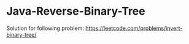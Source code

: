 # Java-Reverse-Binary-Tree

Solution for following problem:
https://leetcode.com/problems/invert-binary-tree/
